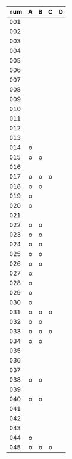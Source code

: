 |num|A|B|C|D|
|:--|:--:|:--:|:--:|:--:|
|001| | | | |
|002| | | | |
|003| | | | |
|004| | | | |
|005| | | | |
|006| | | | |
|007| | | | |
|008| | | | |
|009| | | | |
|010| | | | |
|011| | | | |
|012| | | | |
|013| | | | |
|014|o| | | |
|015|o|o| | |
|016| | | | |
|017|o|o|o| |
|018|o|o| | |
|019|o| | | |
|020|o| | | |
|021| | | | |
|022|o|o| | |
|023|o|o| | |
|024|o|o| | |
|025|o|o| | |
|026|o|o| | |
|027|o| | | |
|028|o| | | |
|029|o| | | |
|030|o| | | |
|031|o|o|o| |
|032|o|o| | |
|033|o|o|o| |
|034|o|o| | |
|035| | | | |
|036| | | | |
|037| | | | |
|038|o|o| | |
|039| | | | |
|040|o|o| | |
|041| | | | |
|042| | | | |
|043| | | | |
|044|o| | | |
|045|o|o|o| |